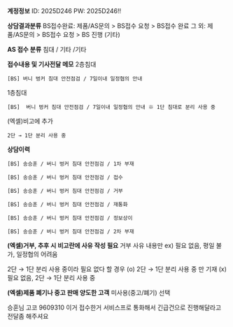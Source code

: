 **계정정보**
ID: 2025D246
PW: 2025D246!!

**상담결과분류**
BS접수완료: 제품/AS문의 > BS접수 요청 > BS접수 완료 
그 외: 제품/AS문의 > BS접수 요청 > BS 진행 (기타) 

**AS 접수 분류**
침대 / 기타 /기타 

**접수내용 및 기사전달 메모**
2층침대 
```
[BS] 버니 벙커 침대 안전점검 / 7일이내 일정협의 안내
```

1층침대
```
[BS]  버니 벙커 침대 안전점검 / 7일이내 일정협의 안내 ※ 1단 침대로 분리 사용 중
```

(엑셀)비고에 추가
```
2단 → 1단 분리 사용 중
```

**상담이력**
```
[BS] 송승훈 / 버니 벙커 침대 안전점검 / 1차 부재
```
```
[BS] 송승훈 / 버니 벙커 침대 안전점검 / 접수
```
```
[BS] 송승훈 / 버니 벙커 침대 안전점검 / 거부
```
```
[BS] 송승훈 / 버니 벙커 침대 안전점검 / 재통화 
```
```
[BS] 송승훈 / 버니 벙커 침대 안전점검 / 정보상이
```
```
[BS] 송승훈 / 버니 벙커 침대 안전점검 / 2차 부재
```

**(엑셀)거부, 추후 시 비고란에 사유 작성 필요**
거부 사유 내용만
ex) 필요 없음, 평일 불가, 일정협의 어려움

2단 → 1단 분리 사용 중이라 필요 없다 할 경우
(o) 2단 → 1단 분리 사용 중 만 기재
(x) 필요 없음, 2단 → 1단 분리 사용 중

**(엑셀)제품 폐기나 중고 판매 양도한 고객**
미사용(중고/폐기) 선택


승훈님
고코 9609310
이거 접수한거 서비스프로 통화해서 긴급건으로 진행해달라고 전달좀 해주셔요

